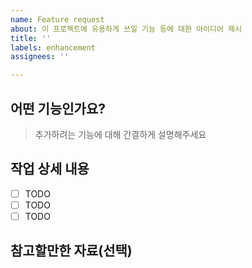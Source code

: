 ```yaml
---
name: Feature request
about: 이 프로젝트에 유용하게 쓰일 기능 등에 대한 아이디어 제시
title: ''
labels: enhancement
assignees: ''

---
```


## 어떤 기능인가요?
> 추가하려는 기능에 대해 간결하게 설명해주세요

## 작업 상세 내용
- [ ] TODO
- [ ] TODO
- [ ] TODO

## 참고할만한 자료(선택)
